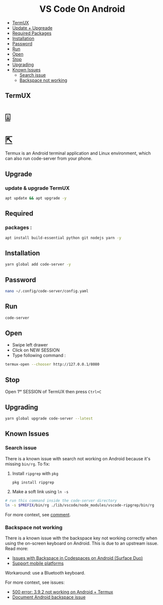 <h1 align=center>VS Code On Android</h1>

<!-- START doctoc generated TOC please keep comment here to allow auto update -->
<!-- DON'T EDIT THIS SECTION, INSTEAD RE-RUN doctoc TO UPDATE -->


  - [TermUX](#termux)
  - [Update + Upgreade](#upgrade)
  - [Required Packages](#required)
  - [Installation](#installation)
  - [Password](#password)
  - [Run](#run)
  - [Open](#open)
  - [Stop](#stop)
  - [Upgrading](#upgrading)
  - [Known Issues](#known-issues)
    - [Search issue](#search-issue)
    - [Backspace not working](#backspace-not-working)

<!-- END doctoc generated TOC please keep comment here to allow auto update -->

## TermUX 
# [⍗](https://play.google.com/store/apps/details?id=com.termux)
# [⇱](https://f-droid.org/en/packages/com.termux)

Termux is an Android terminal application and Linux environment, which can also run code-server from your phone.

## Upgrade
### update & upgrade TermUX
```bash
apt update && apt upgrade -y
```

## Required
### packages : 
```bash
apt install build-essential python git nodejs yarn -y
```

## Installation
```bash
yarn global add code-server -y
```

## Password
```bash
nano ~/.config/code-server/config.yaml
```
## Run

```bash
code-server
```
## Open
  - Swipe left drawer 
  - Click on NEW SESSION
  - Type following command :
  ```bash
  termux-open --chooser http://127.0.0.1/8080
  ```

## Stop 
Open 1ˢᵗ SESSION of TermUX then press 
`
Ctrl+C
`

## Upgrading

```bash
yarn global upgrade code-server --latest
```

## Known Issues

### Search issue

There is a known issue with search not working on Android because it's missing `bin/rg`. To fix:

1. Install `ripgrep` with `pkg`
   ```sh
   pkg install ripgrep
   ```
2. Make a soft link using `ln -s`

```sh
# run this command inside the code-server directory
ln -s $PREFIX/bin/rg ./lib/vscode/node_modules/vscode-ripgrep/bin/rg
```

For more context, see [comment](https://github.com/cdr/code-server/issues/1730#issuecomment-721515979).

### Backspace not working

There is a known issue with the backspace key not working correctly when using the on-screen keyboard on Android. This is due to an upstream issue. Read more:

- [Issues with Backspace in Codespaces on Android (Surface Duo)](https://github.com/microsoft/vscode/issues/107602)
- [Support mobile platforms](https://github.com/xtermjs/xterm.js/issues/1101)

Workaround: use a Bluetooth keyboard.

For more context, see issues:

- [500 error: 3.9.2 not working on Android + Termux](https://github.com/cdr/code-server/issues/3036)
- [Document Android backspace issue](https://github.com/cdr/code-server/issues/3079)
